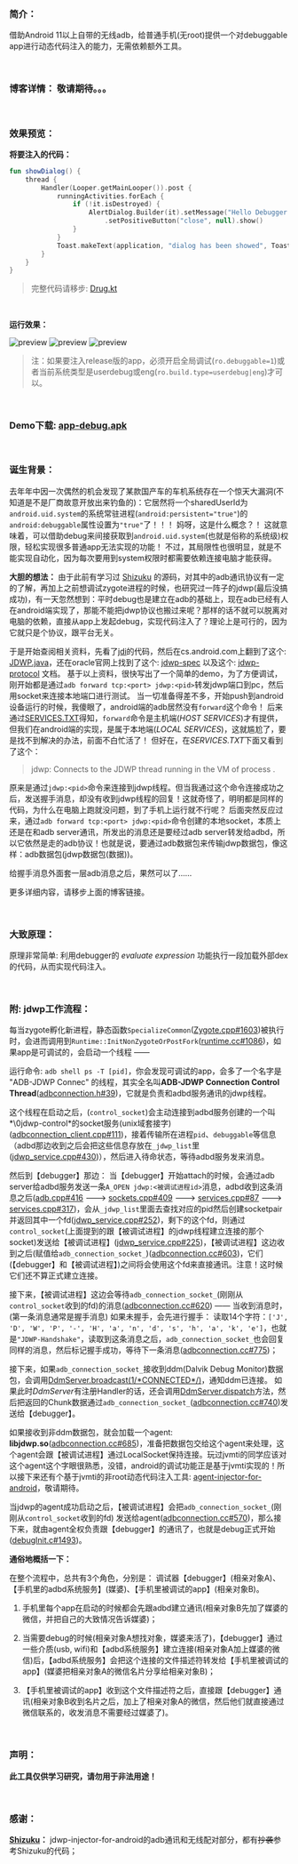 ### 简介：
借助Android 11以上自带的无线adb，给普通手机(无root)提供一个对debuggable app进行动态代码注入的能力，无需依赖额外工具。

<br/>

### 博客详情： 敬请期待。。。

<br/>

### 效果预览：

**将要注入的代码：**

```kotlin
fun showDialog() {
    thread {
        Handler(Looper.getMainLooper()).post {
            runningActivities.forEach {
                if (!it.isDestroyed) {
                    AlertDialog.Builder(it).setMessage("Hello Debugger from $application")
                        .setPositiveButton("close", null).show()
                }
            }
            Toast.makeText(application, "dialog has been showed", Toast.LENGTH_LONG).show()
        }
    }
}
```

>完整代码请移步: [Drug.kt](https://github.com/wuyr/jdwp-injector-for-android/blob/master/app/src/main/java/com/wuyr/jdwp_injector_test/Drug.kt)

<br/>

**运行效果：**

![preview](https://github.com/wuyr/jdwp-injector-for-android/raw/main/previews/1.gif)
![preview](https://github.com/wuyr/jdwp-injector-for-android/raw/main/previews/2.gif)
![preview](https://github.com/wuyr/jdwp-injector-for-android/raw/main/previews/3.gif)


>注：如果要注入release版的app，必须开启全局调试(`ro.debuggable=1`)或者当前系统类型是userdebug或eng(`ro.build.type=userdebug|eng`)才可以。

<br/>

### Demo下载: [app-debug.apk](https://github.com/wuyr/jdwp-injector-for-android/raw/main/app-debug.apk)

<br/>

### 诞生背景：
去年年中因一次偶然的机会发现了某款国产车的车机系统存在一个惊天大漏洞(不知道是不是厂商故意开放出来钓鱼的)：它居然将一个sharedUserId为`android.uid.system`的系统常驻进程(`android:persistent="true"`)的`android:debuggable`属性设置为`"true"`了！！！
妈呀，这是什么概念？！ 这就意味着，可以借助debug来间接获取到`android.uid.system`(也就是俗称的系统级)权限，轻松实现很多普通app无法实现的功能！
不过，其局限性也很明显，就是不能实现自动化，因为每次要用到system权限时都需要依赖连接电脑才能获得。

**大胆的想法：** 由于此前有学习过 [Shizuku](https://github.com/RikkaApps/Shizuku) 的源码，对其中的adb通讯协议有一定的了解，再加上之前想调试zygote进程的时候，也研究过一阵子的jdwp(最后没搞成功)，有一天忽然想到：平时debug也是建立在adb的基础上，现在adb已经有人在android端实现了，那能不能把jdwp协议也搬过来呢？那样的话不就可以脱离对电脑的依赖，直接从app上发起debug，实现代码注入了？理论上是可行的，因为它就只是个协议，跟平台无关。

于是开始查阅相关资料，先看了[jdi](https://aosp.app/android-11.0.0_r1/xref/external/oj-libjdwp/)的代码，然后在cs.android.com上翻到了这个: [JDWP.java](https://cs.android.com/android/platform/superproject/main/+/main:out/soong/.intermediates/external/oj-libjdwp/jdwp_generated_java/gen/JDWP.java)，还在oracle官网上找到了这个: [jdwp-spec](https://docs.oracle.com/javase/8/docs/technotes/guides/jpda/jdwp-spec.html) 以及这个: [jdwp-protocol](https://docs.oracle.com/javase/8/docs/platform/jpda/jdwp/jdwp-protocol.html)  文档。
基于以上资料，很快写出了一个简单的demo，为了方便调试，刚开始都是通过`adb forward tcp:<port> jdwp:<pid>`转发jdwp端口到pc，然后用socket来连接本地端口进行测试。
当一切准备得差不多，开始push到android设备运行的时候，我傻眼了，android端的adb居然没有`forward`这个命令！
后来通过[SERVICES.TXT](https://aosp.app/android-11.0.0_r1/xref/system/core/adb/SERVICES.TXT#219)得知，`forward`命令是主机端(*HOST SERVICES*)才有提供，但我们在android端的实现，是属于本地端(*LOCAL SERVICES*)，这就尴尬了，要是找不到解决的办法，前面不白忙活了！
但好在，在*SERVICES.TXT*下面又看到了这个：
>jdwp:<pid>
>Connects to the JDWP thread running in the VM of process <pid>.

原来是通过`jdwp:<pid>`命令来连接到jdwp线程。但当我通过这个命令连接成功之后，发送握手消息，却没有收到jdwp线程的回复！这就奇怪了，明明都是同样的代码，为什么在电脑上跑就没问题，到了手机上运行就不行呢？
后面突然反应过来，通过`adb forward tcp:<port> jdwp:<pid>`命令创建的本地socket，本质上还是在和adb server通讯，所发出的消息还是要经过adb server转发给adbd，所以它依然是走的adb协议！也就是说，要通过adb数据包来传输jdwp数据包，像这样：adb数据包(jdwp数据包(数据))。

给握手消息外面套一层adb消息之后，果然可以了……

更多详细内容，请移步上面的博客链接。

<br/>

### 大致原理：
原理非常简单: 利用debugger的 *evaluate expression* 功能执行一段加载外部dex的代码，从而实现代码注入。

<br/>

### 附: jdwp工作流程：
每当zygote孵化新进程，静态函数`SpecializeCommon`([Zygote.cpp#1603](https://aosp.app/android-11.0.0_r1/xref/frameworks/base/core/jni/com_android_internal_os_Zygote.cpp#1603))被执行时，会进而调用到`Runtime::InitNonZygoteOrPostFork`([runtime.cc#1086](https://aosp.app/android-11.0.0_r1/xref/art/runtime/runtime.cc#1086))，如果app是可调试的，会启动一个线程 ——

运行命令: `adb shell ps -T [pid]`，你会发现可调试的app，会多了一个名字是 "ADB-JDWP Connec" 的线程，其实全名叫**ADB-JDWP Connection Control Thread**([adbconnection.h#39](https://aosp.app/android-11.0.0_r1/xref/art/adbconnection/adbconnection.h#39))，它就是负责和adbd服务通讯的jdwp线程。

这个线程在启动之后，(`control_socket`)会主动连接到adbd服务创建的一个叫*\0jdwp-control*的socket服务(unix域套接字)([adbconnection_client.cpp#111](https://aosp.app/android-11.0.0_r1/xref/system/core/adb/libs/adbconnection/adbconnection_client.cpp#111))，接着传输所在进程`pid`、`debuggable`等信息（adbd那边收到之后会把这些信息存放在`_jdwp_list`里([jdwp_service.cpp#430](https://aosp.app/android-11.0.0_r1/xref/system/core/adb/daemon/jdwp_service.cpp#430))），然后进入待命状态，等待adbd服务发来消息。

然后到【debugger】那边：
当【debugger】开始attach的时候，会通过adb server给adbd服务发送一条`A_OPEN jdwp:<被调试进程id>`消息，adbd收到这条消息之后([adb.cpp#416](https://aosp.app/android-11.0.0_r1/xref/system/core/adb/adb.cpp#416) ---> [sockets.cpp#409](https://aosp.app/android-11.0.0_r1/xref/system/core/adb/sockets.cpp#409) ---> [services.cpp#87](https://aosp.app/android-11.0.0_r1/xref/system/core/adb/services.cpp#87) ---> [services.cpp#317](https://aosp.app/android-11.0.0_r1/xref/system/core/adb/daemon/services.cpp#317))，会从`_jdwp_list`里面去查找对应的pid然后创建socketpair并返回其中一个fd([jdwp_service.cpp#252](https://aosp.app/android-11.0.0_r1/xref/system/core/adb/daemon/jdwp_service.cpp#252))，剩下的这个fd，则通过`control_socket`(上面提到的跟【被调试进程】的jdwp线程建立连接的那个socket)发送给【被调试进程】([jdwp_service.cpp#225](https://aosp.app/android-11.0.0_r1/xref/system/core/adb/daemon/jdwp_service.cpp#225))，【被调试进程】这边收到之后(赋值给`adb_connection_socket_`)([adbconnection.cc#603](https://aosp.app/android-11.0.0_r1/xref/art/adbconnection/adbconnection.cc#603))，它们(【debugger】和【被调试进程】)之间将会使用这个fd来直接通讯。注意！这时候它们还不算正式建立连接。

接下来，【被调试进程】这边会等待`adb_connection_socket_`(刚刚从`control_socket`收到的fd)的消息([adbconnection.cc#620](https://aosp.app/android-11.0.0_r1/xref/art/adbconnection/adbconnection.cc#620)) ——
当收到消息时，(第一条消息通常是握手消息) 如果未握手，会先进行握手：
读取14个字符：`['J', 'D', 'W', 'P', '-', 'H', 'a', 'n', 'd', 's', 'h', 'a', 'k', 'e']`，也就是`"JDWP-Handshake"`，读取到这条消息之后，`adb_connection_socket_`也会回复同样的消息，然后标记握手成功，等待下一条消息([adbconnection.cc#775](https://aosp.app/android-11.0.0_r1/xref/art/adbconnection/adbconnection.cc#775))；

接下来，如果`adb_connection_socket_`接收到ddm(Dalvik Debug Monitor)数据包，会调用[DdmServer.broadcast(1/\*CONNECTED\*/)](https://aosp.app/android-11.0.0_r1/xref/libcore/dalvik/src/main/java/org/apache/harmony/dalvik/ddmc/DdmServer.java#117)，通知ddm已连接。
如果此时*DdmServer*有注册Handler的话，还会调用[DdmServer.dispatch](https://aosp.app/android-11.0.0_r1/xref/libcore/dalvik/src/main/java/org/apache/harmony/dalvik/ddmc/DdmServer.java#150)方法，然后把返回的Chunk数据通过`adb_connection_socket_`([adbconnection.cc#740](https://aosp.app/android-11.0.0_r1/xref/art/adbconnection/adbconnection.cc#740))发送给【debugger】。

如果接收到非ddm数据包，就会加载一个agent: **libjdwp.so**([adbconnection.cc#685](https://aosp.app/android-11.0.0_r1/xref/art/adbconnection/adbconnection.cc#685))，准备把数据包交给这个agent来处理，这个agent会跟【被调试进程】通过LocalSocket保持连接。玩过jvmti的同学应该对这个agent这个字眼很熟悉，没错，android的调试功能正是基于jvmti实现的！所以接下来还有个基于jvmti的非root动态代码注入工具: [agent-injector-for-android](https://github.com/wuyr/agent-injector-for-android)，敬请期待。

当jdwp的agent成功启动之后，【被调试进程】会把`adb_connection_socket_`(刚刚从`control_socket`收到的fd) 发送给agent([adbconnection.cc#570](https://aosp.app/android-11.0.0_r1/xref/art/adbconnection/adbconnection.cc#570))，那么接下来，就由agent全权负责跟【debugger】的通讯了，也就是debug正式开始([debugInit.c#1493](https://aosp.app/android-11.0.0_r1/xref/external/oj-libjdwp/src/share/back/debugInit.c#1493))。

**通俗地概括一下：**

在整个流程中，总共有3个角色，分别是：
调试器【debugger】(相亲对象A)、【手机里的adbd系统服务】(媒婆)、【手机里被调试的app】(相亲对象B)。

1. 手机里每个app在启动的时候都会先跟adbd建立通讯(相亲对象B先加了媒婆的微信，并把自己的大致情况告诉媒婆)；

2. 当需要debug的时候(相亲对象A想找对象，媒婆来活了)，【debugger】通过一些介质(usb, wifi)和【adbd系统服务】建立连接(相亲对象A加上媒婆的微信)后，【adbd系统服务】会把这个连接的文件描述符转发给【手机里被调试的app】(媒婆把相亲对象A的微信名片分享给相亲对象B)；

3. 【手机里被调试的app】收到这个文件描述符之后，直接跟【debugger】通讯(相亲对象B收到名片之后，加上了相亲对象A的微信，然后他们就直接通过微信联系的，收发消息不需要经过媒婆了)。

<br/>

### 声明：
**此工具仅供学习研究，请勿用于非法用途！**

<br/>

### 感谢：

**[Shizuku](https://github.com/RikkaApps/Shizuku)：** jdwp-injector-for-android的adb通讯和无线配对部分，都有~~抄袭~~参考Shizuku的代码；